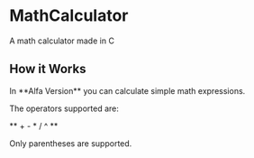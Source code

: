 # MathCalculator
<p>A math calculator made in C<p>

## How it Works
<p>In **Alfa Version** you can calculate simple math expressions.<p>
<p>The operators supported are:<p>
 ** + - * / ^ **

Only parentheses are supported.



